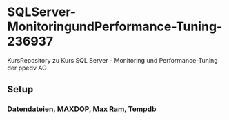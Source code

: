 # SQLServer-MonitoringundPerformance-Tuning-236937
KursRepository zu Kurs SQL Server - Monitoring und Performance-Tuning  der ppedv AG


## Setup
### Datendateien, MAXDOP, Max Ram, Tempdb